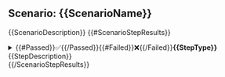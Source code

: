 ## Scenario: {{ScenarioName}}
{{ScenarioDescription}}
{{#ScenarioStepResults}}
<details>
  <summary>{{#Passed}}✅{{/Passed}}{{#Failed}}❌{{/Failed}}<strong>{{StepType}}</strong> {{StepDescription}}</summary>
{{#HasError}}

  ```bash
{{ErrorMessage}}
  ```
{{/HasError}}
</details>
{{/ScenarioStepResults}}
<br />
